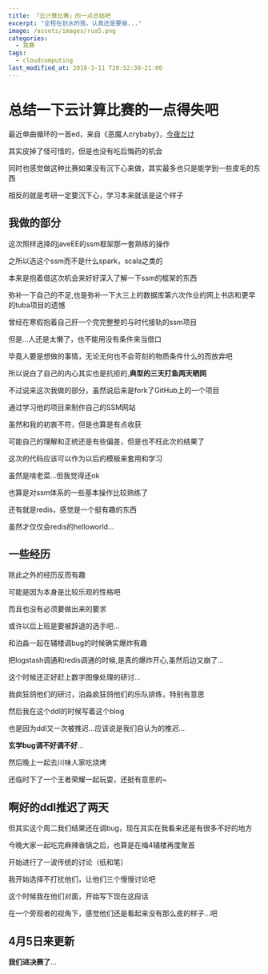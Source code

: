 ```yaml
---
title: 「云计算比赛」的一点总结吧
excerpt: "全程在划水的我，认真还是要输..."
image: /assets/images/rua5.png
categories:
  - 竞赛
tags:
  - cloudcomputing
last_modified_at: 2018-3-11 T20:52:30-21:00
---
```

# 总结一下云计算比赛的一点得失吧

最近单曲循环的一首ed，来自《恶魔人crybaby》，[今夜だけ](https://music.163.com/#/song?id=528273475)

其实皮掉了怪可惜的，但是也没有吃后悔药的机会

同时也感觉做这种比赛如果没有沉下心来做，其实最多也只是能学到一些皮毛的东西

相反的就是考研一定要沉下心，学习本来就该是这个样子

## 我做的部分

这次照样选择的javeEE的ssm框架那一套熟练的操作

之所以选这个ssm而不是什么spark，scala之类的

本来是抱着借这次机会来好好深入了解一下ssm的框架的东西

弥补一下自己的不足,也是弥补一下大三上的数据库第六次作业的网上书店和更早的tuba项目的遗憾

曾经在寒假抱着自己肝一个完完整整的与时代接轨的ssm项目

但是...人还是太懒了，也不能用没有条件来当借口

毕竟人要是想做的事情，无论无何也不会苛刻的物质条件什么的而放弃吧

所以说白了自己的内心其实也是抗拒的,**典型的三天打鱼两天晒网**

不过说来这次我做的部分，虽然说后来是fork了GitHub上的一个项目

通过学习他的项目来制作自己的SSM网站

虽然和我的初衷不符，但是也算是有点收获

可能自己的理解和正统还是有些偏差，但是也不枉此次的结果了

这次的代码应该可以作为以后的模板来套用和学习

虽然是啃老菜...但我觉得还ok

也算是对ssm体系的一些基本操作比较熟练了

还有就是redis，感觉是一个挺有趣的东西

虽然才仅仅会redis的helloworld...

## 一些经历

除此之外的经历反而有趣

可能是因为本身是比较乐观的性格吧

而且也没有必须要做出来的要求

或许以后上班是要被辞退的选手吧...

和泊淼一起在辅楼调bug的时候确实爆炸有趣

把logstash调通和redis调通的时候,是真的爆炸开心,虽然后边又崩了...

这个时候还正好赶上数字图像处理的研讨...

我疯狂鸽他们的研讨，泊淼疯狂鸽他们的乐队排练，特别有意思

然后我在这个ddl的时候写着这个blog

也是因为ddl又一次被推迟...应该说是我们自认为的推迟...

**玄学bug调不好调不好**...

然后晚上一起去川味人家吃烧烤

还临时下了一个王者荣耀一起玩耍，还挺有意思的~

## 啊好的ddl推迟了两天

但其实这个周二我们结果还在调bug，现在其实在我看来还是有很多不好的地方

今晚大家一起吃完麻辣香锅之后，也算是在梅4辅楼再度聚首

开始进行了一波传统的讨论（纸和笔）

我开始选择不打扰他们，让他们三个慢慢讨论吧

这个时候我在他们对面，开始写下现在这段话

在一个旁观者的视角下，感觉他们还是看起来没有那么皮的样子...吧

## 4月5日来更新

**我们进决赛了**...